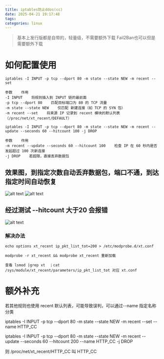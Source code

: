 ```yaml
---
title: iptables防止ddos(cc)
date: 2025-04-21 19:17:48
tags:
categories: linux
---
```

> 基本上发行版都是自带的，轻量级，不需要额外下载
Fail2Ban也可以但是需要额外下载

# 如何配置使用
```shell
iptables -I INPUT -p tcp --dport 80 -m state --state NEW -m recent --set

参数    作用
-I INPUT    将规则插入到 INPUT 链的最前面
-p tcp --dport 80    匹配目标端口为 80 的 TCP 流量
-m state --state NEW    仅匹配 新建连接（如 TCP 的 SYN 包）
-m recent --set    将来源 IP 记录到 recent 模块的默认列表（/proc/net/xt_recent/DEFAULT）

iptables -I INPUT -p tcp --dport 80 -m state --state NEW -m recent --update --seconds 60 --hitcount 100 -j DROP

参数    作用
-m recent --update --seconds 60 --hitcount 100    检查 IP 在 60 秒内是否发起超过 100 次新连接
-j DROP    若超限，直接丢弃数据包
```

## 效果图，到指定次数自动丢弃数据包，端口不通，到达指定时间自动恢复

![alt text](image.png)
![alt text](image-1.png)



## 经过测试 --hitcount 大于20 会报错
![alt text](image-2.png)

### 解决办法 
```shell
echo options xt_recent ip_pkt_list_tot=200 > /etc/modprobe.d/xt.conf

modprobe -r xt_recent && modprobe xt_recent 重新加载

查看 lsmod |grep xt  ；cat /sys/module/xt_recent/parameters/ip_pkt_list_tot 对应 xt.conf
```
# 额外补充

若其他规则也使用 recent 默认列表，可能导致误判，可以通过--name 指定名称分类

iptables -I INPUT -p tcp --dport 80 -m state --state NEW -m recent --set --name HTTP_CC

iptables -I INPUT -p tcp --dport 80 -m state --state NEW -m recent --update --seconds 60 --hitcount 200 --name HTTP_CC -j DROP

则 /proc/net/xt_recent/HTTP_CC 叫 HTTP_CC

